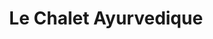 ---
title: "Le Chalet Ayurvedique"
url: /saint-valery-en-caux/le-chalet-ayurvedique/
shop: massage
---